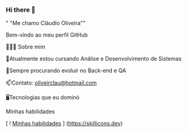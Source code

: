 ### Hi there 👋
" "Me chamo Cláudio Oliveira""

Bem-vindo ao meu perfil GitHub

👨🏻‍💻 Sobre mim

🌱Atualmente estou cursando Análise e Desenvolvimento de Sistemas

🚀Sempre procurando evoluir no Back-end e QA

📫Contato: oliveirclau@hotmail.com

🖥️Tecnologias que eu dominó

Minhas habilidades

[ ! [Minhas habilidades](https://skillicons.dev/icons?i=js,eclipse,idea,java,mysql,nodejs,py,react,solidjs,vscode) ] (https://skillicons.dev)
